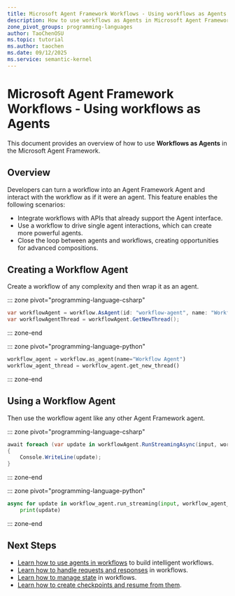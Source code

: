 ```yaml
---
title: Microsoft Agent Framework Workflows - Using workflows as Agents
description: How to use workflows as Agents in Microsoft Agent Framework.
zone_pivot_groups: programming-languages
author: TaoChenOSU
ms.topic: tutorial
ms.author: taochen
ms.date: 09/12/2025
ms.service: semantic-kernel
---
```


# Microsoft Agent Framework Workflows - Using workflows as Agents

This document provides an overview of how to use **Workflows as Agents** in the Microsoft Agent Framework.

## Overview

Developers can turn a workflow into an Agent Framework Agent and interact with the workflow as if it were an agent. This feature enables the following scenarios:

- Integrate workflows with APIs that already support the Agent interface.
- Use a workflow to drive single agent interactions, which can create more powerful agents.
- Close the loop between agents and workflows, creating opportunities for advanced compositions.

## Creating a Workflow Agent

Create a workflow of any complexity and then wrap it as an agent.

::: zone pivot="programming-language-csharp"

```csharp
var workflowAgent = workflow.AsAgent(id: "workflow-agent", name: "Workflow Agent");
var workflowAgentThread = workflowAgent.GetNewThread();
```

::: zone-end

::: zone pivot="programming-language-python"

```python
workflow_agent = workflow.as_agent(name="Workflow Agent")
workflow_agent_thread = workflow_agent.get_new_thread()
```

::: zone-end

## Using a Workflow Agent

Then use the workflow agent like any other Agent Framework agent.

::: zone pivot="programming-language-csharp"

```csharp
await foreach (var update in workflowAgent.RunStreamingAsync(input, workflowAgentThread).ConfigureAwait(false))
{
    Console.WriteLine(update);
}
```

::: zone-end

::: zone pivot="programming-language-python"

```python
async for update in workflow_agent.run_streaming(input, workflow_agent_thread):
    print(update)
```

::: zone-end

## Next Steps

- [Learn how to use agents in workflows](./using-agents.md) to build intelligent workflows.
- [Learn how to handle requests and responses](./request-and-response.md) in workflows.
- [Learn how to manage state](./shared-states.md) in workflows.
- [Learn how to create checkpoints and resume from them](./checkpoints.md).
